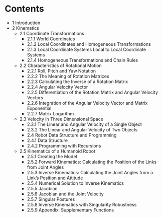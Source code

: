 # Contents

- 1 Introduction
- 2 Kinematics
  - 2.1 Coordinate Transformations
    - 2.1.1 World Coordinates
    - 2.1.2 Local Coordinates and Homogeneous Transformations
    - 2.1.3 Local Coordinate Systems Local to Local Coordinate Systems
    - 2.1.4 Homogeneous Transformations and Chain Rules
  - 2.2 Characteristics of Rotational Motion
    - 2.2.1 Roll, Pitch and Yaw Notation
    - 2.2.2 The Meaning of Rotation Matrices
    - 2.2.3 Calculating the Inverse of a Rotation Matrix
    - 2.2.4 Angular Velocity Vector
    - 2.2.5 Differentiation of the Rotation Matrix and Angular Velocity Vectors
    - 2.2.6 Integration of the Angular Velocity Vector and Matrix Exponential
    - 2.2.7 Matrix Logarithm
  - 2.3 Velocity in Three Dimensional Space
    - 2.3.1 The Linear and Angular Velocity of a Single Object
    - 2.3.2 The Linear and Angular Velocity of Two Objects
    - 2.4 Robot Data Structure and Programming
    - 2.4.1 Data Structure
    - 2.4.2 Programming with Recursions
  - 2.5 Kinematics of a Humanoid Robot
    - 2.5.1 Creating the Model
    - 2.5.2 Forward Kinematics: Calculating the Position of the Links from Joint Angles
    - 2.5.3 Inverse Kinematics: Calculating the Joint Angles from a Link’s Position and Attitude
    - 2.5.4 Numerical Solution to Inverse Kinematics
    - 2.5.5 Jacobian
    - 2.5.6 Jacobian and the Joint Velocity
    - 2.5.7 Singular Postures
    - 2.5.8 Inverse Kinematics with Singularity Robustness
    - 2.5.9 Appendix: Supplementary Functions
